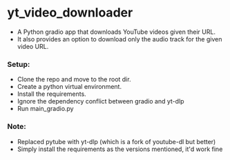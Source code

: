 # yt_video_downloader
- A Python gradio app that downloads YouTube videos given their URL.
- It also provides an option to download only the audio track for the given video URL.
### Setup:
- Clone the repo and move to the root dir.
- Create a python virtual environment.
- Install the requirements.
- Ignore the dependency conflict between gradio and yt-dlp
- Run main_gradio.py

### Note:
- Replaced pytube with yt-dlp (which is a fork of youtube-dl but better)
- Simply install the requirements as the versions mentioned, it'd work fine